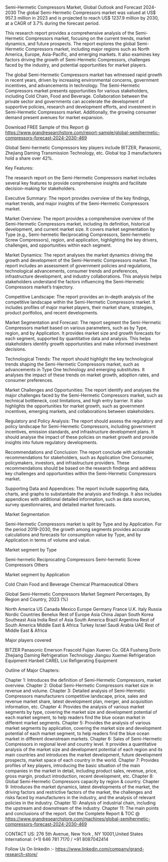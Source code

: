 Semi-Hermetic Compressors Market, Global Outlook and Forecast 2024-2030
The global Semi-Hermetic Compressors market was valued at US$ 957.3 million in 2023 and is projected to reach US$ 1237.9 million by 2030, at a CAGR of 3.7% during the forecast period.

This research report provides a comprehensive analysis of the Semi-Hermetic Compressors market, focusing on the current trends, market dynamics, and future prospects. The report explores the global Semi-Hermetic Compressors market, including major regions such as North America, Europe, Asia-Pacific, and emerging markets. It also examines key factors driving the growth of Semi-Hermetic Compressors, challenges faced by the industry, and potential opportunities for market players.

The global Semi-Hermetic Compressors market has witnessed rapid growth in recent years, driven by increasing environmental concerns, government incentives, and advancements in technology. The Semi-Hermetic Compressors market presents opportunities for various stakeholders, including Cold Chain, Food and Beverage. Collaboration between the private sector and governments can accelerate the development of supportive policies, research and development efforts, and investment in Semi-Hermetic Compressors market. Additionally, the growing consumer demand present avenues for market expansion.

Download FREE Sample of this Report @ https://www.grandresearchstore.com/report-sample/global-semihermetic-compressors-forecast-2024-2030-469

Global Semi-hermetic Compressors key players include BITZER, Panasonic, Zhejiang Daming Transmission Technology, etc. Global top 3 manufacturers hold a share over 42%.

Key Features:

The research report on the Semi-Hermetic Compressors market includes several key features to provide comprehensive insights and facilitate decision-making for stakeholders.

Executive Summary: The report provides overview of the key findings, market trends, and major insights of the Semi-Hermetic Compressors market.

Market Overview: The report provides a comprehensive overview of the Semi-Hermetic Compressors market, including its definition, historical development, and current market size. It covers market segmentation by Type (e.g., Semi-hermetic Reciprocating Compressors, Semi-hermetic Screw Compressors), region, and application, highlighting the key drivers, challenges, and opportunities within each segment.

Market Dynamics: The report analyses the market dynamics driving the growth and development of the Semi-Hermetic Compressors market. The report includes an assessment of government policies and regulations, technological advancements, consumer trends and preferences, infrastructure development, and industry collaborations. This analysis helps stakeholders understand the factors influencing the Semi-Hermetic Compressors market’s trajectory.

Competitive Landscape: The report provides an in-depth analysis of the competitive landscape within the Semi-Hermetic Compressors market. It includes profiles of major market players, their market share, strategies, product portfolios, and recent developments.

Market Segmentation and Forecast: The report segment the Semi-Hermetic Compressors market based on various parameters, such as by Type, region, and by Application. It provides market size and growth forecasts for each segment, supported by quantitative data and analysis. This helps stakeholders identify growth opportunities and make informed investment decisions.

Technological Trends: The report should highlight the key technological trends shaping the Semi-Hermetic Compressors market, such as advancements in Type One technology and emerging substitutes. It analyses the impact of these trends on market growth, adoption rates, and consumer preferences.

Market Challenges and Opportunities: The report identify and analyses the major challenges faced by the Semi-Hermetic Compressors market, such as technical bottleneck, cost limitations, and high entry barrier. It also highlights the opportunities for market growth, such as government incentives, emerging markets, and collaborations between stakeholders.

Regulatory and Policy Analysis: The report should assess the regulatory and policy landscape for Semi-Hermetic Compressors, including government incentives, emission standards, and infrastructure development plans. It should analyse the impact of these policies on market growth and provide insights into future regulatory developments.

Recommendations and Conclusion: The report conclude with actionable recommendations for stakeholders, such as Application One Consumer, policymakers, investors, and infrastructure providers. These recommendations should be based on the research findings and address key challenges and opportunities within the Semi-Hermetic Compressors market.

Supporting Data and Appendices: The report include supporting data, charts, and graphs to substantiate the analysis and findings. It also includes appendices with additional detailed information, such as data sources, survey questionnaires, and detailed market forecasts.

Market Segmentation

Semi-Hermetic Compressors market is split by Type and by Application. For the period 2019-2030, the growth among segments provides accurate calculations and forecasts for consumption value by Type, and by Application in terms of volume and value.

Market segment by Type

Semi-hermetic Reciprocating Compressors
Semi-hermetic Screw Compressors
Others

Market segment by Application

Cold Chain
Food and Beverage
Chemical
Pharmaceutical
Others

Global Semi-Hermetic Compressors Market Segment Percentages, By Region and Country, 2023 (%)

North America
US
Canada
Mexico
Europe
Germany
France
U.K.
Italy
Russia
Nordic Countries
Benelux
Rest of Europe
Asia
China
Japan
South Korea
Southeast Asia
India
Rest of Asia
South America
Brazil
Argentina
Rest of South America
Middle East & Africa
Turkey
Israel
Saudi Arabia
UAE
Rest of Middle East & Africa

Major players covered

BITZER
Panasonic
Emerson
Frascold
Fujian Xueren Co.
GEA
Fusheng
Dorin
Zhejiang Daming Refrigeration Technology
Jiangsu Xuemei Refrigeration Equipment
Hanbell
CAREL
Lixi Refigerating Equipment

Outline of Major Chapters:

Chapter 1: Introduces the definition of Semi-Hermetic Compressors, market overview.
Chapter 2: Global Semi-Hermetic Compressors market size in revenue and volume.
Chapter 3: Detailed analysis of Semi-Hermetic Compressors manufacturers competitive landscape, price, sales and revenue market share, latest development plan, merger, and acquisition information, etc.
Chapter 4: Provides the analysis of various market segments by type, covering the market size and development potential of each market segment, to help readers find the blue ocean market in different market segments.
Chapter 5: Provides the analysis of various market segments by application, covering the market size and development potential of each market segment, to help readers find the blue ocean market in different downstream markets.
Chapter 6: Sales of Semi-Hermetic Compressors in regional level and country level. It provides a quantitative analysis of the market size and development potential of each region and its main countries and introduces the market development, future development prospects, market space of each country in the world.
Chapter 7: Provides profiles of key players, introducing the basic situation of the main companies in the market in detail, including product sales, revenue, price, gross margin, product introduction, recent development, etc.
Chapter 8: Global Semi-Hermetic Compressors capacity by region & country.
Chapter 9: Introduces the market dynamics, latest developments of the market, the driving factors and restrictive factors of the market, the challenges and risks faced by manufacturers in the industry, and the analysis of relevant policies in the industry.
Chapter 10: Analysis of industrial chain, including the upstream and downstream of the industry.
Chapter 11: The main points and conclusions of the report.
Get the Complete Report & TOC @ https://www.grandresearchstore.com/machines/global-semihermetic-compressors-forecast-2024-2030-469

CONTACT US:
276 5th Avenue, New York , NY 10001,United States
International: (+1) 646 781 7170 / +91 8087042414

Follow Us On linkedin :- https://www.linkedin.com/company/grand-research-store/
